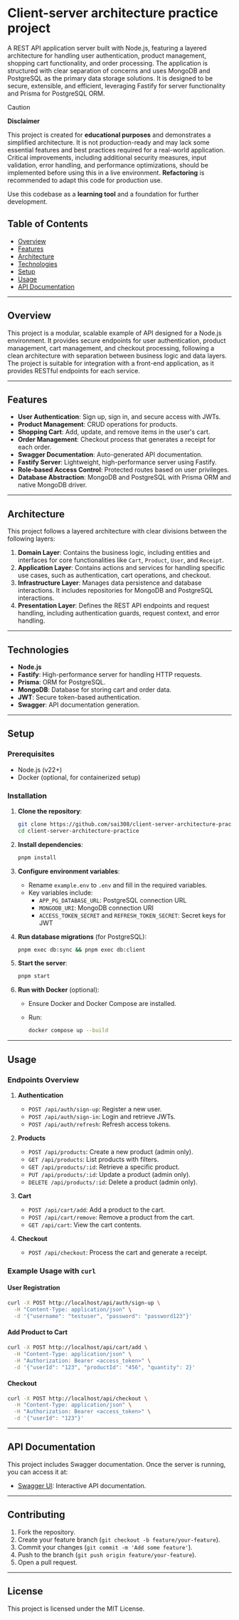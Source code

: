 # Client-server architecture practice project

A REST API application server built with Node.js, featuring a layered architecture for handling user authentication, product management, shopping cart functionality, and order processing. The application is structured with clear separation of concerns and uses MongoDB and PostgreSQL as the primary data storage solutions. It is designed to be secure, extensible, and efficient, leveraging Fastify for server functionality and Prisma for PostgreSQL ORM.

> [!CAUTION]
> **Disclaimer**
>   
> This project is created for **educational purposes** and demonstrates a simplified architecture. It is not production-ready and may lack some essential features and best practices required for a real-world application. Critical improvements, including additional security measures, input validation, error handling, and performance optimizations, should be implemented before using this in a live environment. **Refactoring** is recommended to adapt this code for production use.
>
> Use this codebase as a **learning tool** and a foundation for further development.

## Table of Contents

- [Overview](#overview)
- [Features](#features)
- [Architecture](#architecture)
- [Technologies](#technologies)
- [Setup](#setup)
- [Usage](#usage)
- [API Documentation](#api-documentation)

---

## Overview

This project is a modular, scalable example of API designed for a Node.js environment. It provides secure endpoints for user authentication, product management, cart management, and checkout processing, following a clean architecture with separation between business logic and data layers. The project is suitable for integration with a front-end application, as it provides RESTful endpoints for each service.

---

## Features

- **User Authentication**: Sign up, sign in, and secure access with JWTs.
- **Product Management**: CRUD operations for products.
- **Shopping Cart**: Add, update, and remove items in the user's cart.
- **Order Management**: Checkout process that generates a receipt for each order.
- **Swagger Documentation**: Auto-generated API documentation.
- **Fastify Server**: Lightweight, high-performance server using Fastify.
- **Role-based Access Control**: Protected routes based on user privileges.
- **Database Abstraction**: MongoDB and PostgreSQL with Prisma ORM and native MongoDB driver.

---

## Architecture

This project follows a layered architecture with clear divisions between the following layers:

1. **Domain Layer**: Contains the business logic, including entities and interfaces for core functionalities like `Cart`, `Product`, `User`, and `Receipt`.
2. **Application Layer**: Contains actions and services for handling specific use cases, such as authentication, cart operations, and checkout.
3. **Infrastructure Layer**: Manages data persistence and database interactions. It includes repositories for MongoDB and PostgreSQL interactions.
4. **Presentation Layer**: Defines the REST API endpoints and request handling, including authentication guards, request context, and error handling.

---

## Technologies

- **Node.js**
- **Fastify**: High-performance server for handling HTTP requests.
- **Prisma**: ORM for PostgreSQL.
- **MongoDB**: Database for storing cart and order data.
- **JWT**: Secure token-based authentication.
- **Swagger**: API documentation generation.

---

## Setup

### Prerequisites

- Node.js (v22+)
- Docker (optional, for containerized setup)

### Installation

1. **Clone the repository**:

   ```bash
   git clone https://github.com/sai308/client-server-architecture-practice.git
   cd client-server-architecture-practice
   ```

2. **Install dependencies**:

   ```bash
   pnpm install
   ```

3. **Configure environment variables**:
   - Rename `example.env` to `.env` and fill in the required variables.
   - Key variables include:
     - `APP_PG_DATABASE_URL`: PostgreSQL connection URL
     - `MONGODB_URI`: MongoDB connection URI
     - `ACCESS_TOKEN_SECRET` and `REFRESH_TOKEN_SECRET`: Secret keys for JWT

4. **Run database migrations** (for PostgreSQL):

   ```bash
   pnpm exec db:sync && pnpm exec db:client
   ```

5. **Start the server**:

   ```bash
   pnpm start
   ```

6. **Run with Docker** (optional):
   - Ensure Docker and Docker Compose are installed.
   - Run:

     ```bash
     docker compose up --build
     ```

---

## Usage

### Endpoints Overview

1. **Authentication**
   - `POST /api/auth/sign-up`: Register a new user.
   - `POST /api/auth/sign-in`: Login and retrieve JWTs.
   - `POST /api/auth/refresh`: Refresh access tokens.

2. **Products**
   - `POST /api/products`: Create a new product (admin only).
   - `GET /api/products`: List products with filters.
   - `GET /api/products/:id`: Retrieve a specific product.
   - `PUT /api/products/:id`: Update a product (admin only).
   - `DELETE /api/products/:id`: Delete a product (admin only).

3. **Cart**
   - `POST /api/cart/add`: Add a product to the cart.
   - `POST /api/cart/remove`: Remove a product from the cart.
   - `GET /api/cart`: View the cart contents.

4. **Checkout**
   - `POST /api/checkout`: Process the cart and generate a receipt.

### Example Usage with `curl`

#### User Registration

```bash
curl -X POST http://localhost/api/auth/sign-up \
  -H "Content-Type: application/json" \
  -d '{"username": "testuser", "password": "password123"}'
```

#### Add Product to Cart

```bash
curl -X POST http://localhost/api/cart/add \
  -H "Content-Type: application/json" \
  -H "Authorization: Bearer <access_token>" \
  -d '{"userId": "123", "productId": "456", "quantity": 2}'
```

#### Checkout

```bash
curl -X POST http://localhost/api/checkout \
  -H "Content-Type: application/json" \
  -H "Authorization: Bearer <access_token>" \
  -d '{"userId": "123"}'
```

---

## API Documentation

This project includes Swagger documentation. Once the server is running, you can access it at:

- [Swagger UI](http://localhost/docs): Interactive API documentation.

---

## Contributing

1. Fork the repository.
2. Create your feature branch (`git checkout -b feature/your-feature`).
3. Commit your changes (`git commit -m 'Add some feature'`).
4. Push to the branch (`git push origin feature/your-feature`).
5. Open a pull request.

---

## License

This project is licensed under the MIT License.
